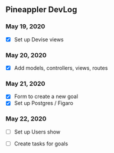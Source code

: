 ## Pineappler DevLog


### May 19, 2020
- [x] Set up Devise views

### May 20, 2020
- [X] Add models, controllers, views, routes

### May 21, 2020
- [x] Form to create a new goal
- [x] Set up Postgres / Figaro

### May  22, 2020
- [ ] Set up Users show
- [ ] Create tasks for goals


